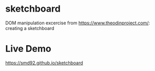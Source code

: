 # sketchboard
DOM manipulation excercise from https://www.theodinproject.com/: creating a sketchboard

# Live Demo
https://smd92.github.io/sketchboard
